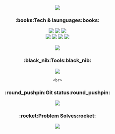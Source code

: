 

<!--
**cywin1018/cywin1018** is a ✨ _special_ ✨ repository because its `README.md` (this file) appears on your GitHub profile.

Here are some ideas to get you started:

- 🔭 I’m currently working on ...
- 🌱 I’m currently learning ...
- 👯 I’m looking to collaborate on ...
- 🤔 I’m looking for help with ...
- 💬 Ask me about ...
- 📫 How to reach me: ...
- 😄 Pronouns: ...
- ⚡ Fun fact: ...
-->


<div align="center">
	<img src="https://capsule-render.vercel.app/api?type=waving&color=auto&height=200&section=header&text=Cywin`s%20GitHub!&fontSize=90" />
	<h3 >:books:Tech & launguages:books:</h3>
	<img src="https://img.shields.io/badge/HTML5-E34F26?style=flat&logo=HTML5&logoColor=white" />
	<img src="https://img.shields.io/badge/CSS3-1572B6?style=flat&logo=CSS3&logoColor=white" />
  	<img src="https://img.shields.io/badge/JavaScript-F7DF1E?style=flat&logo=JavaScript&logoColor=white" />
	<br>
 	 <img src="https://img.shields.io/badge/React-61DAFB?style=flat&logo=React&logoColor=white" />
	 <img src="https://img.shields.io/badge/Redux-764ABC?style=flat&logo=redux&logoColor=white" />
	 <img src="https://img.shields.io/badge/Recoil-3578E5?style=flat&logo=recoil&logoColor=white" />
  	 <img src="https://img.shields.io/badge/TypeScript-3178C6?style=flat&logo=typescript&logoColor=white" />
<!-- 	<br>
	 <img src="https://img.shields.io/badge/FireBase-FFCA28?style=flat&logo=firebase&logoColor=white" />
	 <img src="https://img.shields.io/badge/Java-FF160B?style=flat&logo=openjdk&logoColor=white" />
	 <img src="https://img.shields.io/badge/SpringBoot-6DB33F?style=flat&logo=springboot&logoColor=white" /> -->
	<br>
	<br>
	<img src="https://github-readme-stats.vercel.app/api/top-langs/?username=cywin1018&layout=compact">
	<br>
		<h3>:black_nib:Tools:black_nib:</h3>
		<img src="https://img.shields.io/badge/VSCODE-007ACC?style=flat&logo=visualstudiocode&logoColor=white" />
		
	<br>
</div>
<div align="center">
	<h3 >:round_pushpin:Git status:round_pushpin:</h3>
 <img src="https://github-readme-stats.vercel.app/api?username=cywin1018&show_icons=true">
	<h3 >:rocket:Problem Solves:rocket:</h3>
	<img src="http://mazassumnida.wtf/api/v2/generate_badge?boj=eden0821"/>
</div>


